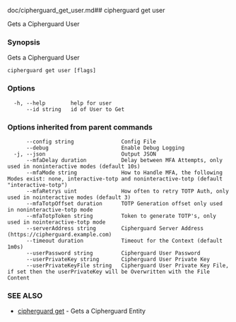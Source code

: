 doc/cipherguard_get_user.md## cipherguard get user

Gets a Cipherguard User

### Synopsis

Gets a Cipherguard User

```
cipherguard get user [flags]
```

### Options

```
  -h, --help        help for user
      --id string   id of User to Get
```

### Options inherited from parent commands

```
      --config string               Config File
      --debug                       Enable Debug Logging
  -j, --json                        Output JSON
      --mfaDelay duration           Delay between MFA Attempts, only used in noninteractive modes (default 10s)
      --mfaMode string              How to Handle MFA, the following Modes exist: none, interactive-totp and noninteractive-totp (default "interactive-totp")
      --mfaRetrys uint              How often to retry TOTP Auth, only used in nointeractive modes (default 3)
      --mfaTotpOffset duration      TOTP Generation offset only used in noninteractive-totp mode
      --mfaTotpToken string         Token to generate TOTP's, only used in nointeractive-totp mode
      --serverAddress string        Cipherguard Server Address (https://cipherguard.example.com)
      --timeout duration            Timeout for the Context (default 1m0s)
      --userPassword string         Cipherguard User Password
      --userPrivateKey string       Cipherguard User Private Key
      --userPrivateKeyFile string   Cipherguard User Private Key File, if set then the userPrivateKey will be Overwritten with the File Content
```

### SEE ALSO

* [cipherguard get](cipherguard_get)	 - Gets a Cipherguard Entity

